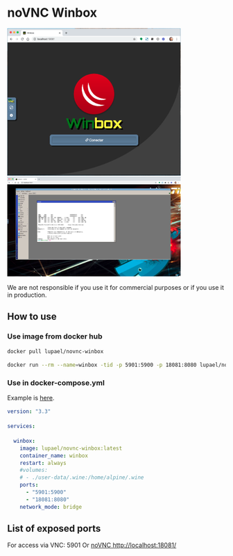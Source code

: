 # noVNC Winbox



<img src="https://raw.githubusercontent.com/lupael/docker-winbox/main/screenshot/novnc-winbox-01.png" width="400" /><img src="https://raw.githubusercontent.com/lupael/docker-winbox/main/screenshot/novnc-winbox-02.png" width="400" />

We are not responsible if you use it for commercial purposes or if you use it in production.

## How to use


### Use image from docker hub

```bash
docker pull lupael/novnc-winbox
```

```bash
docker run --rm --name=winbox -tid -p 5901:5900 -p 18081:8080 lupael/novnc-winbox:latest
```


### Use in docker-compose.yml

Example is [here](docker-compose.yml).

```yml
version: "3.3"

services:

  winbox:
    image: lupael/novnc-winbox:latest
    container_name: winbox
    restart: always
    #volumes:
    # - ./user-data/.wine:/home/alpine/.wine
    ports:
      - "5901:5900"
      - "18081:8080"
    network_mode: bridge
```

## List of exposed ports

For access via VNC: 5901 Or [noVNC http://localhost:18081/](http://localhost:18081/)


